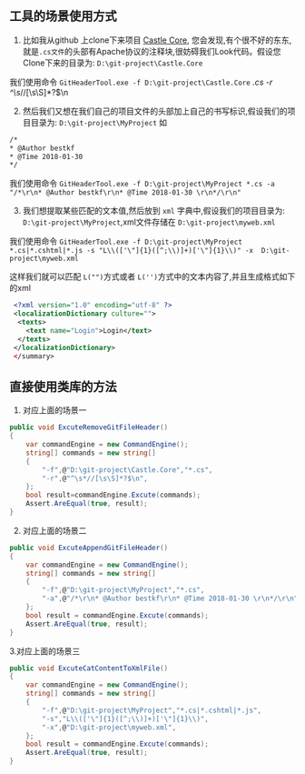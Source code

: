 ﻿## 工具的场景使用方式

1. 比如我从github 上clone下来项目 [Castle Core](https://github.com/castleproject-deprecated/Castle.Core-READONLY),
您会发现,有个很不好的东东,就是`.cs文件`的头部有Apache协议的注释块,很妨碍我们Look代码。假设您Clone下来的目录为: `D:\git-project\Castle.Core`

我们使用命令  `GitHeaderTool.exe -f D:\git-project\Castle.Core` *.cs -r ^\s*//[\s\S]*?$\n


2. 然后我们又想在我们自己的项目文件的头部加上自己的书写标识,假设我们的项目目录为: `D:\git-project\MyProject` 如

```xml
/*
* @Author bestkf
* @Time 2018-01-30
*/
```

我们使用命令 `GitHeaderTool.exe -f D:\git-project\MyProject *.cs -a "/*\r\n* @Author bestkf\r\n* @Time 2018-01-30 \r\n*/\r\n"`

3. 我们想提取某些匹配的文本值,然后放到 `xml` 字典中,假设我们的项目目录为: `D:\git-project\MyProject`,xml文件存储在 `D:\git-project\myweb.xml`

我们使用命令 `GitHeaderTool.exe -f D:\git-project\MyProject *.cs|*.cshtml|*.js -s "L\\(['\"]{1}([^;\\)]+)['\"]{1}\\)" -x  D:\git-project\myweb.xml`

这样我们就可以匹配 `L("")`方式或者 `L('')`方式中的文本内容了,并且生成格式如下的xml

```xml
 <?xml version="1.0" encoding="utf-8" ?>
 <localizationDictionary culture="">
  <texts>
    <text name="Login">Login</text>
  </texts>
 </localizationDictionary>
 </summary>
```

## 直接使用类库的方法

1. 对应上面的场景一

```csharp
public void ExcuteRemoveGitFileHeader()
{
	var commandEngine = new CommandEngine();
    string[] commands = new string[]
    {
        "-f",@"D:\git-project\Castle.Core","*.cs",
        "-r",@"^\s*//[\s\S]*?$\n",
    };
    bool result=commandEngine.Excute(commands);
    Assert.AreEqual(true, result);
}
```

2. 对应上面的场景二

```csharp
public void ExcuteAppendGitFileHeader()
{
	var commandEngine = new CommandEngine();
    string[] commands = new string[]
    {
        "-f",@"D:\git-project\MyProject","*.cs",
        "-a",@"/*\r\n* @Author bestkf\r\n* @Time 2018-01-30 \r\n*/\r\n",
    };
    bool result = commandEngine.Excute(commands);
    Assert.AreEqual(true, result);
}
```

3.对应上面的场景三

```csharp
public void ExcuteCatContentToXmlFile()
{
	var commandEngine = new CommandEngine();
    string[] commands = new string[]
    {
        "-f",@"D:\git-project\MyProject","*.cs|*.cshtml|*.js",
        "-s","L\\(['\"]{1}([^;\\)]+)['\"]{1}\\)",
        "-x",@"D:\git-project\myweb.xml",
    };
    bool result = commandEngine.Excute(commands);
    Assert.AreEqual(true, result);
}
```

